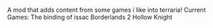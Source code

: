 A mod that adds content from some games i like into terraria!
Current Games:
The binding of issac
Borderlands 2
Hollow Knight
